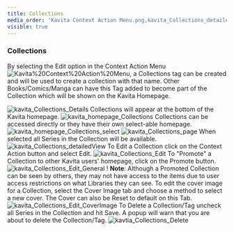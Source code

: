 ```yaml
---
title: Collections
media_order: 'Kavita Context Action Menu.png,kavita_Collections_detailedView.webp,kavita_Collections_Details.webp,kavita_Collections_Edit.webp,kavita_homepage_Collections.webp,kavita_homepage_Collections_select.webp,KavitaCollectionSelected.webp,KavitaCollectionsHomepage.webp,kavtia_Collections_Delete.webp'
visible: true
---
```


### Collections

By selecting the Edit option in the Context Action Menu![Kavita%20Context%20Action%20Menu](Kavita%20Context%20Action%20Menu.png "Kavita%20Context%20Action%20Menu"), a Collections tag can be created and will be used to create a collection with that name. Other Books/Comics/Manga can have this Tag added to become part of the Collection which will be shown on the Kavita Homepage.

![kavita_Collections_Details](kavita_Collections_Details.webp "kavita_Collections_Details")
Collections will appear at the bottom of the Kavita homepage. 
![kavita_homepage_Collections](kavita_homepage_Collections.webp "kavita_homepage_Collections")
Collections can be accessed directly or they have their own select-able homepage.
![kavita_homepage_Collections_select](kavita_homepage_Collections_select.webp "kavita_homepage_Collections_select")
![kavita_Collections_page](kavita_Collections_page.webp "kavita_Collections_page")
When selected all Series in the Collection will be available.
![kavita_Collections_detailedView](kavita_Collections_detailedView.webp "kavita_Collections_detailedView")
To Edit a Collection click on the Context Action button and select Edit.
![kavita_Collections_Edit](kavita_Collections_Edit.webp "kavita_Collections_Edit")
To "Promote" a Collection to other Kavita users' homepage, click on the Promote button.
![kavita_Collections_Edit_General](kavita_Collections_Edit_General.webp "kavita_Collections_Edit_General")
! **Note**: Although a Promoted Collection can be seen by others, they may not have access to the items due to user access restrictions on what Libraries they can see.
To edit the cover image for a Collection, select the Cover Image tab and choose a method to select a new cover. The Cover can also be Reset to default on this Tab.
![kavita_Collections_Edit_CoverImage](kavita_Collections_Edit_CoverImage.webp "kavita_Collections_Edit_CoverImage")
To Delete a Collection/Tag uncheck all Series in the Collection and hit Save. A popup will warn that you are about to delete the Collection/Tag.
![kavtia_Collections_Delete](kavita_Collections_Delete.webp "kavita_Collections_Delete")